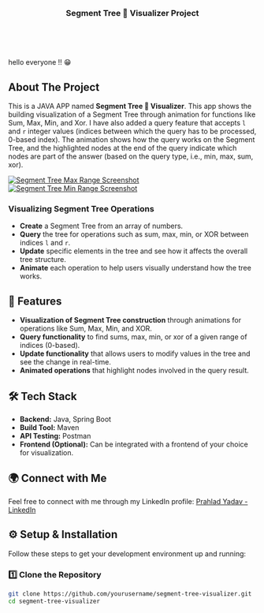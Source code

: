 <!-- PROJECT SHIELDS -->

<!-- PROJECT LOGO -->
<br />
<p align="center">

  <h3 align="center"> Segment Tree 🌳 Visualizer Project </h3>

 <p align="center">
    <br />
    <br />
    <br />
  </p>
</p>

hello everyone !! 😁

<!-- ABOUT THE PROJECT -->
## About The Project
This is a JAVA APP named **Segment Tree 🌳 Visualizer**. This app shows the building visualization of a Segment Tree through animation for functions like Sum, Max, Min, and Xor. I have also added a query feature that accepts `l` and `r` integer values (indices between which the query has to be processed, 0-based index). The animation shows how the query works on the Segment Tree, and the highlighted nodes at the end of the query indicate which nodes are part of the answer (based on the query type, i.e., min, max, sum, xor).

[![Segment Tree Max Range Screenshot][product-screenshot]](https://example.com)
[![Segment Tree Min Range Screenshot][product-screenshot1]](https://example.com)

### Visualizing Segment Tree Operations
- **Create** a Segment Tree from an array of numbers.
- **Query** the tree for operations such as sum, max, min, or XOR between indices `l` and `r`.
- **Update** specific elements in the tree and see how it affects the overall tree structure.
- **Animate** each operation to help users visually understand how the tree works.

[product-screenshot]: RangeMax.png
[product-screenshot1]: RangeMin.png

## 🚀 Features
- **Visualization of Segment Tree construction** through animations for operations like Sum, Max, Min, and XOR.
- **Query functionality** to find sums, max, min, or xor of a given range of indices (0-based).
- **Update functionality** that allows users to modify values in the tree and see the change in real-time.
- **Animated operations** that highlight nodes involved in the query result.

## 🛠️ Tech Stack
- **Backend:** Java, Spring Boot
- **Build Tool:** Maven
- **API Testing:** Postman
- **Frontend (Optional):** Can be integrated with a frontend of your choice for visualization.

## 🌍 Connect with Me
Feel free to connect with me through my LinkedIn profile:
[Prahlad Yadav - LinkedIn](https://www.linkedin.com/in/prahlady444/)

## ⚙️ Setup & Installation
Follow these steps to get your development environment up and running:

### 1️⃣ Clone the Repository
```bash
git clone https://github.com/yourusername/segment-tree-visualizer.git
cd segment-tree-visualizer
